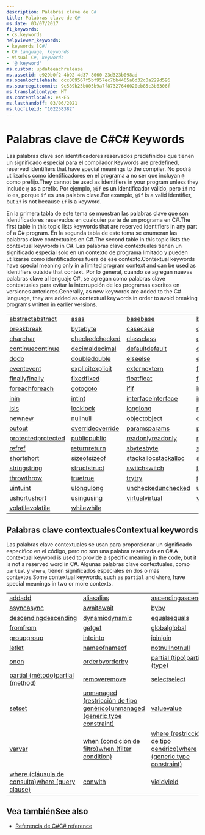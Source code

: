 ```yaml
---
description: Palabras clave de C#
title: Palabras clave de C#
ms.date: 03/07/2017
f1_keywords:
- cs.keywords
helpviewer_keywords:
- keywords [C#]
- C# language, keywords
- Visual C#, keywords
- '@ keyword'
ms.custom: updateeachrelease
ms.assetid: e929b0f2-4b92-4d37-8060-23d323b098ad
ms.openlocfilehash: dcc009567f5bf957ec7bb4465a6d32c0a229d596
ms.sourcegitcommit: 9c589b25b005b9a7f87327646020eb85c3b6306f
ms.translationtype: HT
ms.contentlocale: es-ES
ms.lasthandoff: 03/06/2021
ms.locfileid: "102258382"
---
```

# <a name="c-keywords"></a><span data-ttu-id="51432-103">Palabras clave de C#</span><span class="sxs-lookup"><span data-stu-id="51432-103">C# Keywords</span></span>

<span data-ttu-id="51432-104">Las palabras clave son identificadores reservados predefinidos que tienen un significado especial para el compilador.</span><span class="sxs-lookup"><span data-stu-id="51432-104">Keywords are predefined, reserved identifiers that have special meanings to the compiler.</span></span> <span data-ttu-id="51432-105">No podrá utilizarlos como identificadores en el programa a no ser que incluyan `@` como prefijo.</span><span class="sxs-lookup"><span data-stu-id="51432-105">They cannot be used as identifiers in your program unless they include `@` as a prefix.</span></span> <span data-ttu-id="51432-106">Por ejemplo, `@if` es un identificador válido, pero `if` no lo es, porque `if` es una palabra clave.</span><span class="sxs-lookup"><span data-stu-id="51432-106">For example, `@if` is a valid identifier, but `if` is not because `if` is a keyword.</span></span>  
  
 <span data-ttu-id="51432-107">En la primera tabla de este tema se muestran las palabras clave que son identificadores reservados en cualquier parte de un programa en C#.</span><span class="sxs-lookup"><span data-stu-id="51432-107">The first table in this topic lists keywords that are reserved identifiers in any part of a C# program.</span></span> <span data-ttu-id="51432-108">En la segunda tabla de este tema se enumeran las palabras clave contextuales en C#.</span><span class="sxs-lookup"><span data-stu-id="51432-108">The second table in this topic lists the contextual keywords in C#.</span></span> <span data-ttu-id="51432-109">Las palabras clave contextuales tienen un significado especial solo en un contexto de programa limitado y pueden utilizarse como identificadores fuera de ese contexto.</span><span class="sxs-lookup"><span data-stu-id="51432-109">Contextual keywords have special meaning only in a limited program context and can be used as identifiers outside that context.</span></span> <span data-ttu-id="51432-110">Por lo general, cuando se agregan nuevas palabras clave al lenguaje C#, se agregan como palabras clave contextuales para evitar la interrupción de los programas escritos en versiones anteriores.</span><span class="sxs-lookup"><span data-stu-id="51432-110">Generally, as new keywords are added to the C# language, they are added as contextual keywords in order to avoid breaking programs written in earlier versions.</span></span>  
  
|||||  
|---|---|---|---|  
|[<span data-ttu-id="51432-111">abstract</span><span class="sxs-lookup"><span data-stu-id="51432-111">abstract</span></span>](abstract.md)|[<span data-ttu-id="51432-112">as</span><span class="sxs-lookup"><span data-stu-id="51432-112">as</span></span>](../operators/type-testing-and-cast.md#as-operator)|[<span data-ttu-id="51432-113">base</span><span class="sxs-lookup"><span data-stu-id="51432-113">base</span></span>](base.md)|[<span data-ttu-id="51432-114">bool</span><span class="sxs-lookup"><span data-stu-id="51432-114">bool</span></span>](../builtin-types/bool.md)|  
|[<span data-ttu-id="51432-115">break</span><span class="sxs-lookup"><span data-stu-id="51432-115">break</span></span>](break.md)|[<span data-ttu-id="51432-116">byte</span><span class="sxs-lookup"><span data-stu-id="51432-116">byte</span></span>](../builtin-types/integral-numeric-types.md)|[<span data-ttu-id="51432-117">case</span><span class="sxs-lookup"><span data-stu-id="51432-117">case</span></span>](switch.md)|[<span data-ttu-id="51432-118">catch</span><span class="sxs-lookup"><span data-stu-id="51432-118">catch</span></span>](try-catch.md)|  
|[<span data-ttu-id="51432-119">char</span><span class="sxs-lookup"><span data-stu-id="51432-119">char</span></span>](../builtin-types/char.md)|[<span data-ttu-id="51432-120">checked</span><span class="sxs-lookup"><span data-stu-id="51432-120">checked</span></span>](checked.md)|[<span data-ttu-id="51432-121">class</span><span class="sxs-lookup"><span data-stu-id="51432-121">class</span></span>](class.md)|[<span data-ttu-id="51432-122">const</span><span class="sxs-lookup"><span data-stu-id="51432-122">const</span></span>](const.md)|  
|[<span data-ttu-id="51432-123">continue</span><span class="sxs-lookup"><span data-stu-id="51432-123">continue</span></span>](continue.md)|[<span data-ttu-id="51432-124">decimal</span><span class="sxs-lookup"><span data-stu-id="51432-124">decimal</span></span>](../builtin-types/floating-point-numeric-types.md)|[<span data-ttu-id="51432-125">default</span><span class="sxs-lookup"><span data-stu-id="51432-125">default</span></span>](default.md)|[<span data-ttu-id="51432-126">delegate</span><span class="sxs-lookup"><span data-stu-id="51432-126">delegate</span></span>](../builtin-types/reference-types.md)|  
|[<span data-ttu-id="51432-127">do</span><span class="sxs-lookup"><span data-stu-id="51432-127">do</span></span>](do.md)|[<span data-ttu-id="51432-128">double</span><span class="sxs-lookup"><span data-stu-id="51432-128">double</span></span>](../builtin-types/floating-point-numeric-types.md)|[<span data-ttu-id="51432-129">else</span><span class="sxs-lookup"><span data-stu-id="51432-129">else</span></span>](if-else.md)|[<span data-ttu-id="51432-130">enum</span><span class="sxs-lookup"><span data-stu-id="51432-130">enum</span></span>](../builtin-types/enum.md)|  
|[<span data-ttu-id="51432-131">event</span><span class="sxs-lookup"><span data-stu-id="51432-131">event</span></span>](event.md)|[<span data-ttu-id="51432-132">explicit</span><span class="sxs-lookup"><span data-stu-id="51432-132">explicit</span></span>](../operators/user-defined-conversion-operators.md)|[<span data-ttu-id="51432-133">extern</span><span class="sxs-lookup"><span data-stu-id="51432-133">extern</span></span>](extern.md)|[<span data-ttu-id="51432-134">false</span><span class="sxs-lookup"><span data-stu-id="51432-134">false</span></span>](../builtin-types/bool.md)|  
|[<span data-ttu-id="51432-135">finally</span><span class="sxs-lookup"><span data-stu-id="51432-135">finally</span></span>](try-finally.md)|[<span data-ttu-id="51432-136">fixed</span><span class="sxs-lookup"><span data-stu-id="51432-136">fixed</span></span>](fixed-statement.md)|[<span data-ttu-id="51432-137">float</span><span class="sxs-lookup"><span data-stu-id="51432-137">float</span></span>](../builtin-types/floating-point-numeric-types.md)|[<span data-ttu-id="51432-138">for</span><span class="sxs-lookup"><span data-stu-id="51432-138">for</span></span>](for.md)|  
|[<span data-ttu-id="51432-139">foreach</span><span class="sxs-lookup"><span data-stu-id="51432-139">foreach</span></span>](foreach-in.md)|[<span data-ttu-id="51432-140">goto</span><span class="sxs-lookup"><span data-stu-id="51432-140">goto</span></span>](goto.md)|[<span data-ttu-id="51432-141">if</span><span class="sxs-lookup"><span data-stu-id="51432-141">if</span></span>](if-else.md)|[<span data-ttu-id="51432-142">implicit</span><span class="sxs-lookup"><span data-stu-id="51432-142">implicit</span></span>](../operators/user-defined-conversion-operators.md)|  
|[<span data-ttu-id="51432-143">in</span><span class="sxs-lookup"><span data-stu-id="51432-143">in</span></span>](in.md)|[<span data-ttu-id="51432-144">int</span><span class="sxs-lookup"><span data-stu-id="51432-144">int</span></span>](../builtin-types/integral-numeric-types.md)|[<span data-ttu-id="51432-145">interface</span><span class="sxs-lookup"><span data-stu-id="51432-145">interface</span></span>](interface.md)|[<span data-ttu-id="51432-146">internal</span><span class="sxs-lookup"><span data-stu-id="51432-146">internal</span></span>](internal.md)|
|[<span data-ttu-id="51432-147">is</span><span class="sxs-lookup"><span data-stu-id="51432-147">is</span></span>](is.md)|[<span data-ttu-id="51432-148">lock</span><span class="sxs-lookup"><span data-stu-id="51432-148">lock</span></span>](lock-statement.md)|[<span data-ttu-id="51432-149">long</span><span class="sxs-lookup"><span data-stu-id="51432-149">long</span></span>](../builtin-types/integral-numeric-types.md)|[<span data-ttu-id="51432-150">namespace</span><span class="sxs-lookup"><span data-stu-id="51432-150">namespace</span></span>](namespace.md)|
|[<span data-ttu-id="51432-151">new</span><span class="sxs-lookup"><span data-stu-id="51432-151">new</span></span>](../operators/new-operator.md)|[<span data-ttu-id="51432-152">null</span><span class="sxs-lookup"><span data-stu-id="51432-152">null</span></span>](null.md)|[<span data-ttu-id="51432-153">object</span><span class="sxs-lookup"><span data-stu-id="51432-153">object</span></span>](../builtin-types/reference-types.md)|[<span data-ttu-id="51432-154">operator</span><span class="sxs-lookup"><span data-stu-id="51432-154">operator</span></span>](../operators/operator-overloading.md)|
|[<span data-ttu-id="51432-155">out</span><span class="sxs-lookup"><span data-stu-id="51432-155">out</span></span>](out.md)|[<span data-ttu-id="51432-156">override</span><span class="sxs-lookup"><span data-stu-id="51432-156">override</span></span>](override.md)|[<span data-ttu-id="51432-157">params</span><span class="sxs-lookup"><span data-stu-id="51432-157">params</span></span>](params.md)|[<span data-ttu-id="51432-158">private</span><span class="sxs-lookup"><span data-stu-id="51432-158">private</span></span>](private.md)|
|[<span data-ttu-id="51432-159">protected</span><span class="sxs-lookup"><span data-stu-id="51432-159">protected</span></span>](protected.md)|[<span data-ttu-id="51432-160">public</span><span class="sxs-lookup"><span data-stu-id="51432-160">public</span></span>](public.md)|[<span data-ttu-id="51432-161">readonly</span><span class="sxs-lookup"><span data-stu-id="51432-161">readonly</span></span>](readonly.md)|[<span data-ttu-id="51432-162">record</span><span class="sxs-lookup"><span data-stu-id="51432-162">record</span></span>](../../programming-guide/classes-and-structs/records.md)|
|[<span data-ttu-id="51432-163">ref</span><span class="sxs-lookup"><span data-stu-id="51432-163">ref</span></span>](ref.md)|[<span data-ttu-id="51432-164">return</span><span class="sxs-lookup"><span data-stu-id="51432-164">return</span></span>](return.md)|[<span data-ttu-id="51432-165">sbyte</span><span class="sxs-lookup"><span data-stu-id="51432-165">sbyte</span></span>](../builtin-types/integral-numeric-types.md)|[<span data-ttu-id="51432-166">sealed</span><span class="sxs-lookup"><span data-stu-id="51432-166">sealed</span></span>](sealed.md)|
|[<span data-ttu-id="51432-167">short</span><span class="sxs-lookup"><span data-stu-id="51432-167">short</span></span>](../builtin-types/integral-numeric-types.md)|[<span data-ttu-id="51432-168">sizeof</span><span class="sxs-lookup"><span data-stu-id="51432-168">sizeof</span></span>](../operators/sizeof.md)|[<span data-ttu-id="51432-169">stackalloc</span><span class="sxs-lookup"><span data-stu-id="51432-169">stackalloc</span></span>](../operators/stackalloc.md)|[<span data-ttu-id="51432-170">static</span><span class="sxs-lookup"><span data-stu-id="51432-170">static</span></span>](static.md)|
|[<span data-ttu-id="51432-171">string</span><span class="sxs-lookup"><span data-stu-id="51432-171">string</span></span>](../builtin-types/reference-types.md)|[<span data-ttu-id="51432-172">struct</span><span class="sxs-lookup"><span data-stu-id="51432-172">struct</span></span>](../builtin-types/struct.md)|[<span data-ttu-id="51432-173">switch</span><span class="sxs-lookup"><span data-stu-id="51432-173">switch</span></span>](switch.md)|[<span data-ttu-id="51432-174">this</span><span class="sxs-lookup"><span data-stu-id="51432-174">this</span></span>](this.md)|
|[<span data-ttu-id="51432-175">throw</span><span class="sxs-lookup"><span data-stu-id="51432-175">throw</span></span>](throw.md)|[<span data-ttu-id="51432-176">true</span><span class="sxs-lookup"><span data-stu-id="51432-176">true</span></span>](../builtin-types/bool.md)|[<span data-ttu-id="51432-177">try</span><span class="sxs-lookup"><span data-stu-id="51432-177">try</span></span>](try-catch.md)|[<span data-ttu-id="51432-178">typeof</span><span class="sxs-lookup"><span data-stu-id="51432-178">typeof</span></span>](../operators/type-testing-and-cast.md#typeof-operator)|
|[<span data-ttu-id="51432-179">uint</span><span class="sxs-lookup"><span data-stu-id="51432-179">uint</span></span>](../builtin-types/integral-numeric-types.md)|[<span data-ttu-id="51432-180">ulong</span><span class="sxs-lookup"><span data-stu-id="51432-180">ulong</span></span>](../builtin-types/integral-numeric-types.md)|[<span data-ttu-id="51432-181">unchecked</span><span class="sxs-lookup"><span data-stu-id="51432-181">unchecked</span></span>](unchecked.md)|[<span data-ttu-id="51432-182">unsafe</span><span class="sxs-lookup"><span data-stu-id="51432-182">unsafe</span></span>](unsafe.md)|
|[<span data-ttu-id="51432-183">ushort</span><span class="sxs-lookup"><span data-stu-id="51432-183">ushort</span></span>](../builtin-types/integral-numeric-types.md)|[<span data-ttu-id="51432-184">using</span><span class="sxs-lookup"><span data-stu-id="51432-184">using</span></span>](using.md)|[<span data-ttu-id="51432-185">virtual</span><span class="sxs-lookup"><span data-stu-id="51432-185">virtual</span></span>](virtual.md)|[<span data-ttu-id="51432-186">void</span><span class="sxs-lookup"><span data-stu-id="51432-186">void</span></span>](../builtin-types/void.md)|
|[<span data-ttu-id="51432-187">volatile</span><span class="sxs-lookup"><span data-stu-id="51432-187">volatile</span></span>](volatile.md)|[<span data-ttu-id="51432-188">while</span><span class="sxs-lookup"><span data-stu-id="51432-188">while</span></span>](while.md)|

## <a name="contextual-keywords"></a><span data-ttu-id="51432-189">Palabras clave contextuales</span><span class="sxs-lookup"><span data-stu-id="51432-189">Contextual keywords</span></span>

 <span data-ttu-id="51432-190">Las palabras clave contextuales se usan para proporcionar un significado específico en el código, pero no son una palabra reservada en C#.</span><span class="sxs-lookup"><span data-stu-id="51432-190">A contextual keyword is used to provide a specific meaning in the code, but it is not a reserved word in C#.</span></span> <span data-ttu-id="51432-191">Algunas palabras clave contextuales, como `partial` y `where`, tienen significados especiales en dos o más contextos.</span><span class="sxs-lookup"><span data-stu-id="51432-191">Some contextual keywords, such as `partial` and `where`, have special meanings in two or more contexts.</span></span>  
  
||||  
|---|---|---|  
|[<span data-ttu-id="51432-192">add</span><span class="sxs-lookup"><span data-stu-id="51432-192">add</span></span>](add.md)|[<span data-ttu-id="51432-193">alias</span><span class="sxs-lookup"><span data-stu-id="51432-193">alias</span></span>](extern-alias.md)|[<span data-ttu-id="51432-194">ascending</span><span class="sxs-lookup"><span data-stu-id="51432-194">ascending</span></span>](ascending.md)|
|[<span data-ttu-id="51432-195">async</span><span class="sxs-lookup"><span data-stu-id="51432-195">async</span></span>](async.md)|[<span data-ttu-id="51432-196">await</span><span class="sxs-lookup"><span data-stu-id="51432-196">await</span></span>](../operators/await.md)|[<span data-ttu-id="51432-197">by</span><span class="sxs-lookup"><span data-stu-id="51432-197">by</span></span>](by.md)|
|[<span data-ttu-id="51432-198">descending</span><span class="sxs-lookup"><span data-stu-id="51432-198">descending</span></span>](descending.md)|[<span data-ttu-id="51432-199">dynamic</span><span class="sxs-lookup"><span data-stu-id="51432-199">dynamic</span></span>](../builtin-types/reference-types.md)|[<span data-ttu-id="51432-200">equals</span><span class="sxs-lookup"><span data-stu-id="51432-200">equals</span></span>](equals.md)|
|[<span data-ttu-id="51432-201">from</span><span class="sxs-lookup"><span data-stu-id="51432-201">from</span></span>](from-clause.md)|[<span data-ttu-id="51432-202">get</span><span class="sxs-lookup"><span data-stu-id="51432-202">get</span></span>](get.md)|[<span data-ttu-id="51432-203">global</span><span class="sxs-lookup"><span data-stu-id="51432-203">global</span></span>](../operators/namespace-alias-qualifier.md)|
|[<span data-ttu-id="51432-204">group</span><span class="sxs-lookup"><span data-stu-id="51432-204">group</span></span>](group-clause.md)|[<span data-ttu-id="51432-205">into</span><span class="sxs-lookup"><span data-stu-id="51432-205">into</span></span>](into.md)|[<span data-ttu-id="51432-206">join</span><span class="sxs-lookup"><span data-stu-id="51432-206">join</span></span>](join-clause.md)|
|[<span data-ttu-id="51432-207">let</span><span class="sxs-lookup"><span data-stu-id="51432-207">let</span></span>](let-clause.md)|[<span data-ttu-id="51432-208">nameof</span><span class="sxs-lookup"><span data-stu-id="51432-208">nameof</span></span>](../operators/nameof.md)|[<span data-ttu-id="51432-209">notnull</span><span class="sxs-lookup"><span data-stu-id="51432-209">notnull</span></span>](../../programming-guide/generics/constraints-on-type-parameters.md#notnull-constraint)|
|[<span data-ttu-id="51432-210">on</span><span class="sxs-lookup"><span data-stu-id="51432-210">on</span></span>](on.md)|[<span data-ttu-id="51432-211">orderby</span><span class="sxs-lookup"><span data-stu-id="51432-211">orderby</span></span>](orderby-clause.md)|[<span data-ttu-id="51432-212">partial (tipo)</span><span class="sxs-lookup"><span data-stu-id="51432-212">partial (type)</span></span>](partial-type.md)|
|[<span data-ttu-id="51432-213">partial (método)</span><span class="sxs-lookup"><span data-stu-id="51432-213">partial (method)</span></span>](partial-method.md)|[<span data-ttu-id="51432-214">remove</span><span class="sxs-lookup"><span data-stu-id="51432-214">remove</span></span>](remove.md)|[<span data-ttu-id="51432-215">select</span><span class="sxs-lookup"><span data-stu-id="51432-215">select</span></span>](select-clause.md)|
|[<span data-ttu-id="51432-216">set</span><span class="sxs-lookup"><span data-stu-id="51432-216">set</span></span>](set.md)|[<span data-ttu-id="51432-217">unmanaged (restricción de tipo genérico)</span><span class="sxs-lookup"><span data-stu-id="51432-217">unmanaged (generic type constraint)</span></span>](../../programming-guide/generics/constraints-on-type-parameters.md#unmanaged-constraint)|[<span data-ttu-id="51432-218">value</span><span class="sxs-lookup"><span data-stu-id="51432-218">value</span></span>](value.md)|
|[<span data-ttu-id="51432-219">var</span><span class="sxs-lookup"><span data-stu-id="51432-219">var</span></span>](var.md)|[<span data-ttu-id="51432-220">when (condición de filtro)</span><span class="sxs-lookup"><span data-stu-id="51432-220">when (filter condition)</span></span>](when.md)|[<span data-ttu-id="51432-221">where (restricción de tipo genérico)</span><span class="sxs-lookup"><span data-stu-id="51432-221">where (generic type constraint)</span></span>](where-generic-type-constraint.md)|
|[<span data-ttu-id="51432-222">where (cláusula de consulta)</span><span class="sxs-lookup"><span data-stu-id="51432-222">where (query clause)</span></span>](where-clause.md)|[<span data-ttu-id="51432-223">con</span><span class="sxs-lookup"><span data-stu-id="51432-223">with</span></span>](../operators/with-expression.md)|[<span data-ttu-id="51432-224">yield</span><span class="sxs-lookup"><span data-stu-id="51432-224">yield</span></span>](yield.md)|
  
## <a name="see-also"></a><span data-ttu-id="51432-225">Vea también</span><span class="sxs-lookup"><span data-stu-id="51432-225">See also</span></span>

- [<span data-ttu-id="51432-226">Referencia de C#</span><span class="sxs-lookup"><span data-stu-id="51432-226">C# reference</span></span>](../index.md)
